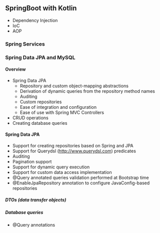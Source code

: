## SpringBoot with Kotlin
- Dependency Injection
- IoC
- AOP

### Spring Services
### Spring Data JPA and MySQL
#### Overview
- Spring Data JPA
    - Repository and custom object-mapping abstractions
    - Derivation of dynamic queries from the repository method names
    - Auditing
    - Custom repositories
    - Ease of integration and configuration
    - Ease of use with Spring MVC Controllers
- CRUD operations
- Creating database queries


#### Spring Data JPA
- Support for creating repositories based on Spring and JPA
- Support for Querydsl (http://www.querydsl.com) predicates
- Auditing
- Pagination support
- Support for dynamic query execution
- Support for custom data access implementation
- @Query annotated queries validation performed at Bootstrap time
- @EnableJpaRepository annotation to configure JavaConfig-based repositories


##### DTOs (data transfer objects) 


##### Database queries
- @Query annotations


